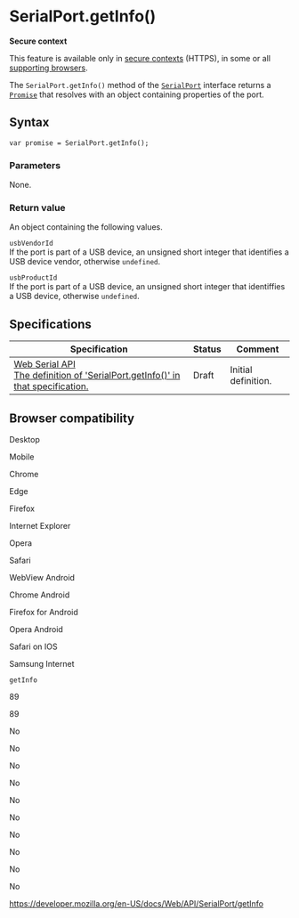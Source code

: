 SerialPort.getInfo()
====================

**Secure context**

This feature is available only in [secure contexts](https://developer.mozilla.org/en-US/docs/Web/Security/Secure_Contexts) (HTTPS), in some or all [supporting browsers](#browser_compatibility).

The `SerialPort.getInfo()` method of the [`SerialPort`](../serialport) interface returns a [`Promise`](https://developer.mozilla.org/en-US/docs/Web/JavaScript/Reference/Global_Objects/Promise) that resolves with an object containing properties of the port.

Syntax
------

    var promise = SerialPort.getInfo();

### Parameters

None.

### Return value

An object containing the following values.

`usbVendorId`  
If the port is part of a USB device, an unsigned short integer that identifies a USB device vendor, otherwise `undefined`.

`usbProductId`  
If the port is part of a USB device, an unsigned short integer that identiffies a USB device, otherwise `undefined`.

Specifications
--------------

<table><thead><tr class="header"><th>Specification</th><th>Status</th><th>Comment</th></tr></thead><tbody><tr class="odd"><td><a href="https://wicg.github.io/serial/#dom-serialport-getinfo">Web Serial API<br />
<span class="small">The definition of 'SerialPort.getInfo()' in that specification.</span></a></td><td><span class="spec-draft">Draft</span></td><td>Initial definition.</td></tr></tbody></table>

Browser compatibility
---------------------

Desktop

Mobile

Chrome

Edge

Firefox

Internet Explorer

Opera

Safari

WebView Android

Chrome Android

Firefox for Android

Opera Android

Safari on IOS

Samsung Internet

`getInfo`

89

89

No

No

No

No

No

No

No

No

No

No

<a href="https://developer.mozilla.org/en-US/docs/Web/API/SerialPort/getInfo" class="_attribution-link">https://developer.mozilla.org/en-US/docs/Web/API/SerialPort/getInfo</a>
